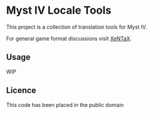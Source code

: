 # Myst IV Locale Tools

This project is a collection of translation tools for Myst IV.

For general game format discussions visit [XeNTaX][1].


## Usage

WIP


## Licence

This code has been placed in the public domain

[1]:http://forum.xentax.com/viewforum.php?f=10
